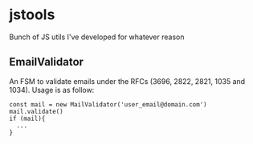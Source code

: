 # jstools
Bunch of JS utils I've developed for whatever reason

## EmailValidator
An FSM to validate emails under the RFCs (3696, 2822, 2821, 1035 and 1034).
Usage is as follow:

```
const mail = new MailValidator('user_email@domain.com')
mail.validate()
if (mail){
  ...
}
```

